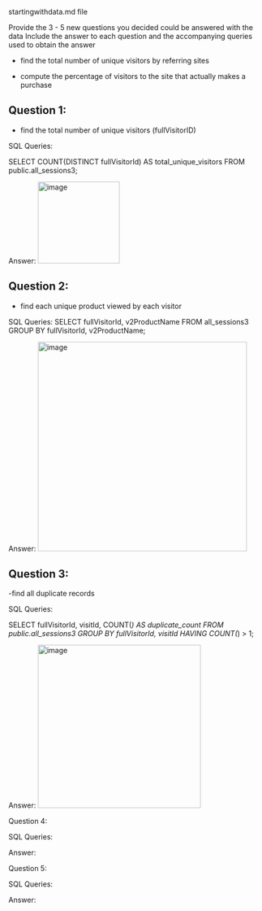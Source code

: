 
startingwithdata.md file

Provide the 3 - 5 new questions you decided could be answered with the data
Include the answer to each question and the accompanying queries used to obtain the answer
 
 - find the total number of unique visitors by referring sites

- compute the percentage of visitors to the site that actually makes a purchase

## Question 1:  

- find the total number of unique visitors (fullVisitorID)


SQL Queries:

SELECT COUNT(DISTINCT fullVisitorId) AS total_unique_visitors
FROM public.all_sessions3;

Answer: 
<img width="161" alt="image" src="https://github.com/gu12934/SQL-Project-LHL/assets/36687057/33e19344-f121-44b2-be24-9f1b1401f338">



## Question 2: 

- find each unique product viewed by each visitor

SQL Queries:
SELECT fullVisitorId, v2ProductName
FROM all_sessions3
GROUP BY fullVisitorId, v2ProductName;


Answer:
<img width="412" alt="image" src="https://github.com/gu12934/SQL-Project-LHL/assets/36687057/443d6aae-be28-4657-9f4e-03d3b5d84658">



## Question 3: 
-find all duplicate records

SQL Queries:

SELECT fullVisitorId, visitId, COUNT(*) AS duplicate_count
FROM public.all_sessions3
GROUP BY fullVisitorId, visitId
HAVING COUNT(*) > 1;


Answer:
<img width="321" alt="image" src="https://github.com/gu12934/SQL-Project-LHL/assets/36687057/3bc23a84-d061-4585-b08e-1e2927a83a52">



Question 4: 

SQL Queries:

Answer:



Question 5: 

SQL Queries:

Answer:
